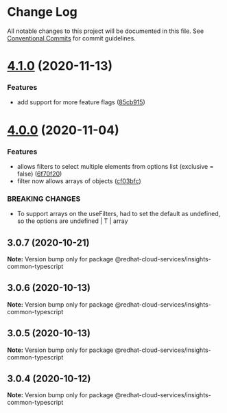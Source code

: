 # Change Log

All notable changes to this project will be documented in this file.
See [Conventional Commits](https://conventionalcommits.org) for commit guidelines.

# [4.1.0](https://github.com/RedHatInsights/insights-common-typescript/compare/@redhat-cloud-services/insights-common-typescript@4.0.0...@redhat-cloud-services/insights-common-typescript@4.1.0) (2020-11-13)


### Features

* add support for more feature flags ([85cb915](https://github.com/RedHatInsights/insights-common-typescript/commit/85cb91536636f6a933749d47c7a9d66e7e2713b2))





# [4.0.0](https://github.com/RedHatInsights/insights-common-typescript/compare/@redhat-cloud-services/insights-common-typescript@3.0.7...@redhat-cloud-services/insights-common-typescript@4.0.0) (2020-11-04)


### Features

* allows filters to select multiple elements from options list (exclusive = false) ([6f70f20](https://github.com/RedHatInsights/insights-common-typescript/commit/6f70f205e1ea176c947867d9e31ea88803e55b55))
* filter now allows arrays of objects ([cf03bfc](https://github.com/RedHatInsights/insights-common-typescript/commit/cf03bfc3982c5e4d67202367c7fe0111a7099c1c))


### BREAKING CHANGES

* To support arrays on the useFilters, had to set the default as undefined, so the
options are undefined | T | array<T>





## 3.0.7 (2020-10-21)

**Note:** Version bump only for package @redhat-cloud-services/insights-common-typescript





## 3.0.6 (2020-10-13)

**Note:** Version bump only for package @redhat-cloud-services/insights-common-typescript





## 3.0.5 (2020-10-13)

**Note:** Version bump only for package @redhat-cloud-services/insights-common-typescript





## 3.0.4 (2020-10-12)

**Note:** Version bump only for package @redhat-cloud-services/insights-common-typescript
